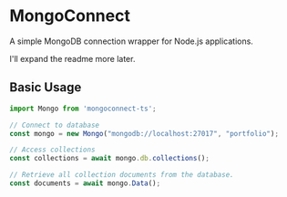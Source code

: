 # MongoConnect

A simple MongoDB connection wrapper for Node.js applications.

I'll expand the readme more later.

## Basic Usage

```javascript
import Mongo from 'mongoconnect-ts';

// Connect to database
const mongo = new Mongo("mongodb://localhost:27017", "portfolio");

// Access collections
const collections = await mongo.db.collections();

// Retrieve all collection documents from the database.
const documents = await mongo.Data();

```
